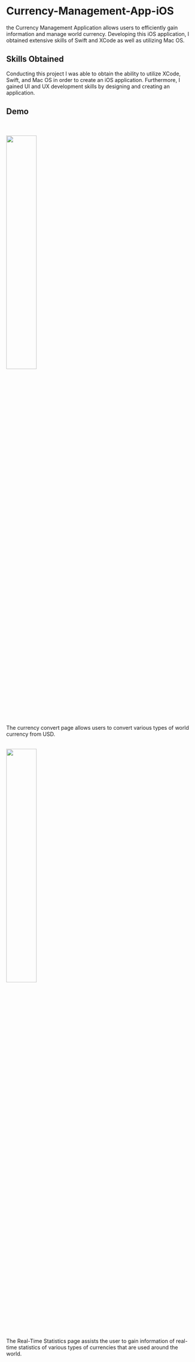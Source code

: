 # Currency-Management-App-iOS
the Currency Management Application allows users to efficiently gain information and manage world currency. Developing this iOS application, 
I obtained extensive skills of Swift and XCode as well as utilizing Mac OS. 

## Skills Obtained
Conducting this project I was able to obtain the ability to utilize XCode, Swift, and Mac OS in order to create an iOS application.
Furthermore, I gained UI and UX development skills by designing and creating an application.

## Demo
<br>
<br>

<img src="https://user-images.githubusercontent.com/99574068/178651967-43c0c9d1-969b-4063-a462-6aaf0ba4e880.PNG" width=40% height=40%>


The currency convert page allows users to convert various types of world currency from USD. 
<br>
<br>


<img src="https://user-images.githubusercontent.com/99574068/178650417-289b4f93-8d45-4cfc-aa4e-d68443fc866a.PNG" width=40% height=40%>

The Real-Time Statistics page assists the user to gain information of real-time statistics 
  of various types of currencies that are used around the world.
<br>
<br>
